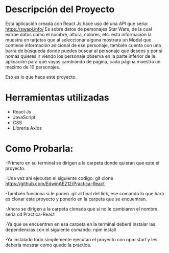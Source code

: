 # Descripción del Proyecto
Esta aplicación creada con React Js hace uso de una API que seria: https://swapi.info/ Es sobre datos de personajes Star Wars, de la cual extrae datos como el nombre, altura, colores, etc. esta información la muestra en tarjetas que al seleccionar alguna mostrara un Modal que contiene información adicional de ese personaje, también cuenta con una barra de búsqueda donde puedes buscar al personaje que desees y por si nomas quieres ir viendo los personaje observa en la parte inferior de la aplicación para que vayas cambiando de página, cada página muestra un maximo de 10 personajes.

Eso es lo que hace este proyecto.

# Herramientas utilizadas
- React Js
- JavaScript
- CSS
- Líbreria Axios

# Como Probarla:
-Primero en su terminal se dirigen a la carpeta donde quieran que este el proyecto.

-Una vez ahí ejecutan el siguiente codigo: git clone https://github.com/EdwinAE212/Practica-React 

-También funciona si le ponen .git al final del link, ese comando lo que hará es clonar este proyecto y ponerlo en la carpeta que se encuentran.

-Ahora se dirigen a la carpeta clonada que si no le cambiaron el nombre seria cd Practica-React

-Ya que se encuentren en esa carpeta en la terminal deberá instalar las dependencias con el siguiente comando: npm install

-Ya instalado todo simplemente ejecutan el proyecto con npm start y les debería mostrar como quedo la práctica.
